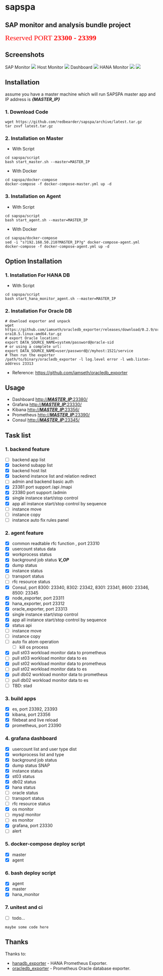 # sapspa

## SAP monitor and analysis bundle project
<font color=red size=5 face="微软雅黑">Reserved PORT **23300 - 23399**</font>
## Screenshots
SAP Monitor
![](./resource/screenshot/sap_monitor.png)
Host Monitor
![](./resource/screenshot/host_monitor.png)
Dashboard
![](./resource/screenshot/dashboard.png)
HANA Monitor
![](./resource/screenshot/hana1.png)
![](./resource/screenshot/hana2.png)

## Installation
assume you have a master machine which will run SAPSPA master app and IP address is ***{MASTER_IP}***
### 1. Download Code
```
wget https://github.com/redbearder/sapspa/archive/latest.tar.gz 
tar zxvf latest.tar.gz
```
### 2. Installation on Master
* With Script

```
cd sapspa/script
bash start_master.sh --master=MASTER_IP
```
* With Docker

```
cd sapspa/docker-compose
docker-compose -f docker-compose-master.yml up -d
```
### 3. Installation on Agent
* With Script

```
cd sapspa/script
bash start_agent.sh --master=MASTER_IP
```
* With Docker

```
cd sapspa/docker-compose
sed -i "s?192.168.50.210?MASTER_IP?g" docker-compose-agent.yml
docker-compose -f docker-compose-agent.yml up -d
```
## Option Installation
### 1. Installation For HANA DB
* With Script

```
cd sapspa/script
bash start_hana_monitor_agent.sh --master=MASTER_IP
```
### 2. Installation For Oracle DB
```
# download exporter and unpack
wget https://github.com/iamseth/oracledb_exporter/releases/download/0.2.9/oracledb_exporter.0.2.9-ora18.5.linux-amd64.tar.gz
# export Oracle location:
export DATA_SOURCE_NAME=system/password@oracle-sid
# or using a complete url:
export DATA_SOURCE_NAME=user/password@//myhost:1521/service
# Then run the exporter
/path/to/binary/oracledb_exporter -l log.level error -l web.listen-address 23313
```
* Reference:
https://github.com/iamseth/oracledb_exporter

## Usage
* Dashboard [http://***MASTER_IP***:23380/]()
* Grafana [http://***MASTER_IP***:23330/]()
* Kibana [http://***MASTER_IP***:23356/]()
* Prometheus [http://***MASTER_IP***:23390/]()
* Consul [http://***MASTER_IP***:23345/]()

## Task list
### 1. backend feature
- [ ] backend app list
- [x] backend subapp list
- [x] backend host list
- [x] backend instance list and relation redirect
- [ ] admin and backend basic auth
- [x] 23381 port support /api /mapi
- [x] 23380 port support /admin
- [x] single instance start/stop control
- [x] app all instance start/stop control by sequence
- [ ] instance move
- [ ] instance copy
- [ ] instance auto fix rules panel

### 2. agent feature
- [x] common readtable rfc function , port 23310
- [x] usercount status data
- [x] workprocess status
- [x] background job status **_V_OP_**
- [x] dump status
- [x] instance status
- [ ] transport status
- [ ] rfc resource status
- [x] Consul, port 8300: 23340, 8302: 23342, 8301: 23341, 8600: 23346, 8500: 23345
- [x] node_exporter, port 23311
- [x] hana_exporter, port 23312
- [x] oracle_exporter, port 23313
- [x] single instance start/stop control
- [x] app all instance start/stop control by sequence
- [x] status api
- [ ] instance move
- [ ] instance copy
- [ ] auto fix atom operation 
    - [ ] kill os process
- [x] pull st03 workload monitor data to prometheus
- [ ] pull st03 workload monitor data to es
- [x] pull st02 workload monitor data to prometheus
- [ ] pull st02 workload monitor data to es
- [x] pull db02 workload monitor data to prometheus
- [ ] pull db02 workload monitor data to es
- [ ] TBD: stad

### 3. build apps
- [x] es, port 23392, 23393
- [x] kibana, port 23356
- [x] filebeat and live reload
- [x] prometheus, port 23390

### 4. grafana dashboard
- [x] usercount list and user type dist
- [x] workprocess list and type
- [x] background job status
- [x] dump status SNAP
- [x] instance status
- [x] st03 status
- [x] db02 status
- [x] hana status
- [ ] oracle status
- [ ] transport status
- [ ] rfc resource status
- [x] os monitor
- [ ] mysql monitor
- [ ] es monitor
- [x] grafana, port 23330
- [ ] alert

### 5. docker-compose deploy script
- [x] master
- [x] agent

### 6. bash deploy script
- [x] agent
- [x] master
- [x] hana_monitor

### 7. unitest and ci
- [ ] todo...




```
maybe some code here

```

## Thanks

Thanks to:

  * [hanadb_exporter](https://github.com/SUSE/hanadb_exporter) - HANA Prometheus Exporter.
  * [oracledb_exporter](https://github.com/iamseth/oracledb_exporter) - Prometheus Oracle database exporter.

